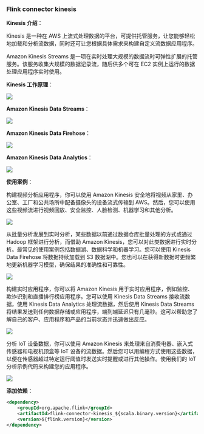 ### Flink connector kinesis

**Kinesis 介绍**：

Kinesis 是一种在 AWS 上流式处理数据的平台，可提供托管服务，让您能够轻松地加载和分析流数据，同时还可让您根据具体需求来构建自定义流数据应用程序。

Amazon Kinesis Streams 是一项在实时处理大规模的数据流时可弹性扩展的托管服务。该服务收集大规模的数据记录流，随后供多个可在 EC2 实例上运行的数据处理应用程序实时使用。

**Kinesis 工作原理**：

![](http://zhisheng-blog.oss-cn-hangzhou.aliyuncs.com/img/2019-11-23-143442.jpg)

**Amazon Kinesis Data Streams**：

![](http://zhisheng-blog.oss-cn-hangzhou.aliyuncs.com/img/2019-11-23-143540.jpg)

**Amazon Kinesis Data Firehose**：

![](http://zhisheng-blog.oss-cn-hangzhou.aliyuncs.com/img/2019-11-23-143615.jpg)

**Amazon Kinesis Data Analytics**：

![](http://zhisheng-blog.oss-cn-hangzhou.aliyuncs.com/img/2019-11-23-143636.jpg)

**使用案例**：

构建视频分析应用程序，你可以使用 Amazon Kinesis 安全地将视频从家里、办公室、工厂和公共场所中配备摄像头的设备流式传输到 AWS。然后，您可以使用这些视频流进行视频回放、安全监控、人脸检测、机器学习和其他分析。

![](http://zhisheng-blog.oss-cn-hangzhou.aliyuncs.com/img/2019-11-23-143713.jpg)

从批量分析发展到实时分析，某些数据以前通过数据仓库批量处理的方式或通过 Hadoop 框架进行分析，而借助 Amazon Kinesis，您可以对此类数据进行实时分析。最常见的使用案例包括数据湖、数据科学和机器学习。您可以使用 Kinesis Data Firehose 将数据持续加载到 S3 数据湖中。您也可以在获得新数据时更频繁地更新机器学习模型，确保结果的准确性和可靠性。

![](http://zhisheng-blog.oss-cn-hangzhou.aliyuncs.com/img/2019-11-23-143820.jpg)

构建实时应用程序，你可以将 Amazon Kinesis 用于实时应用程序，例如监控、欺诈识别和直播排行榜应用程序。您可以使用 Kinesis Data Streams 接收流数据，使用 Kinesis Data Analytics 处理流数据，然后使用 Kinesis Data Streams 将结果发送到任何数据存储或应用程序，端到端延迟只有几毫秒。这可以帮助您了解自己的客户、应用程序和产品的当前状态并迅速做出反应。

![](http://zhisheng-blog.oss-cn-hangzhou.aliyuncs.com/img/2019-11-23-143915.jpg)

分析 IoT 设备数据，你可以使用 Amazon Kinesis 来处理来自消费电器、嵌入式传感器和电视机顶盒等 IoT 设备的流数据。然后您可以用编程方式使用这些数据，以便在传感器超过特定运行阈值时发送实时提醒或进行其他操作。使用我们的 IoT 分析示例代码来构建您的应用程序。

![](http://zhisheng-blog.oss-cn-hangzhou.aliyuncs.com/img/2019-11-23-143945.jpg)


**添加依赖**：

```xml
<dependency>
    <groupId>org.apache.flink</groupId>
    <artifactId>flink-connector-kinesis_${scala.binary.version}</artifactId>
    <version>${flink.version}</version>
</dependency>
```